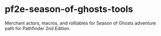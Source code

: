 # pf2e-season-of-ghosts-tools
Merchant actors, macros, and rolltables for Season of Ghosts adventure path for Pathfinder 2nd Edition.
